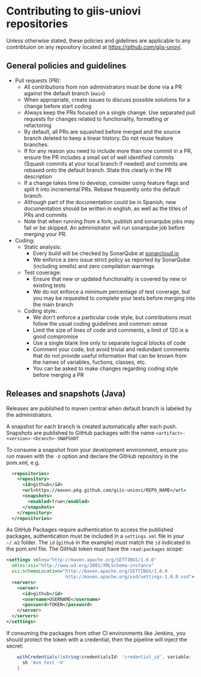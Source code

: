 # Contributing to giis-uniovi repositories

Unless otherwise stated, these policies and gidelines are applicable to any contribtuion on any repository located at https://github.com/giis-unovi.

## General policies and guidelines

- Pull requests (PR):
  - All contributions from non administrators must be done via a PR against the default branch (`main`)
  - When appropriate, create issues to discuss possible solutions for a change before start coding
  - Always keep the PRs focused on a single change. 
    Use separated pull requests for changes related to functionality, formatting or refactoring
  - By default, all PRs are squashed before merged and the source branch deleted to keep a linear history. Do not reuse feature branches.
  - If for any reason you need to include more than one commit in a PR,
    ensure the PR includes a small set of well identified commits (Squash commits at your local branch if needed)
    and commits are rebased onto the default branch.
    State this clearly in the PR description 
  - If a change takes time to develop, consider using feature flags and split it into incremental PRs.
    Rebase frequently onto the default branch.
  - Although part of the documentation could be in Spanish, new documentation should be written in english, 
    as well as the titles of PRs and commits
  - Note that when running from a fork, publish and sonarqube jobs may fail or be skipped.
    An administrator will run sonarqube job before merging your PR.
- Coding:
  - Static analysis:
    - Every build will be checked by SonarQube at [sonarcloud.io](https://sonarcloud.io/organizations/giis/projects)
    - We enforce a zero issue strict policy as reported by SonarQube (including smells) and zero compilation warnings
  - Test coverage:
    - Ensure that new or updated functionality is covered by new or existing tests
    - We do not enforce a minimum percentage of test coverage, but you may be requested to complete your tests before merging into the main branch
  - Coding style:
    - We don't enforce a particular code style, but contributions must follow the usual coding guidelines and common sense
    - Limit the size of lines of code and comments, a limit of 120 is a good compromise
    - Use a single blank line only to separate logical blocks of code
    - Comment your code, but avoid trivial and redundant comments
      that do not provide useful information that can be known from the names of variables, fuctions, classes, etc.
    - You can be asked to make changes regarding coding style before merging a PR

## Releases and snapshots (Java)

Releases are published to maven central when default branch is labeled by the administrators.

A snapshot for each branch is created automatically after each push.
Snapshots are published to GitHub packages with the name `<artifact>-<version>-<branch>-SNAPSHOT`

To consume a snapshot from your development environment, ensure you run maven with the `-U` option 
and declare the GitHub repository in the pom.xml, e.g.
```xml
  <repositories>
    <repository>
      <id>github</id>
      <url>https://maven.pkg.github.com/giis-uniovi/REPO_NAME</url>
      <snapshots>
        <enabled>true</enabled>
      </snapshots>
    </repository>
  </repositories>
```

As GitHub Packages require authentication to access the published packages, 
authentication must be included in a `settings.xml` file in your `~/.m2` folder.
The `id` (`github` in the example) must match the `id` indicated in the pom.xml file.
The GitHub token must have the `read:packages` scope:

```xml
<settings xmlns="http://maven.apache.org/SETTINGS/1.0.0"
  xmlns:xsi="http://www.w3.org/2001/XMLSchema-instance"
  xsi:schemaLocation="http://maven.apache.org/SETTINGS/1.0.0
                      http://maven.apache.org/xsd/settings-1.0.0.xsd">
  <servers>
    <server>
      <id>github</id>
      <username>USERNAME</username>
      <password>TOKEN</password>
    </server>
  </servers>
</settings>
```

If consuming the packages from other CI environments like Jenkins, you should protect the token with a credential,
then the pipeline will inject the secret:
```groovy
    withCredentials([string(credentialsId: 'credential_id', variable: 'GITHUB_TOKEN')]) {
      sh 'mvn test -U'
    }
```
